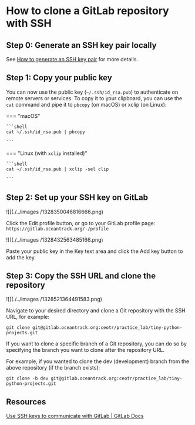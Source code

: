 # How to clone a GitLab repository with SSH

## Step 0: Generate an SSH key pair locally

See [How to generate an SSH key pair](ssh-key.md) for more details.

## Step 1: Copy your public key

You can now use the public key (`~/.ssh/id_rsa.pub`) to authenticate on remote servers or services. To copy it to your
clipboard, you can use the `cat` command and pipe it to `pbcopy` (on macOS) or xclip (on Linux):

=== "macOS"

    ```shell
    cat ~/.ssh/id_rsa.pub | pbcopy
    
    ```

=== "Linux (with `xclip` installed)"

    ```shell
    cat ~/.ssh/id_rsa.pub | xclip -sel clip
    
    ```

## Step 2: Set up your SSH key on GitLab

![](./../images /1328350046816666.png)

Click the Edit profile button, or go to your GitLab profile page: `https://gitlab.oceantrack.org/-/profile`

![](./../images /1328432563485166.png)

Paste your public key in the Key text area and click the Add key button to add the key.

## Step 3: Copy the SSH URL and clone the repository

![](./../images /1328521364491583.png)

Navigate to your desired directory and clone a Git repository with the SSH URL, for example:

```shell
git clone git@gitlab.oceantrack.org:ceotr/practice_lab/tiny-python-projects.git
```

If you want to clone a specific branch of a Git repository, you can do so by specifying the branch you want to clone
after the repository URL.

For example, if you wanted to clone the dev (development) branch from the above repository (if the branch exists):

```shell
git clone -b dev git@gitlab.oceantrack.org:ceotr/practice_lab/tiny-python-projects.git
```

## Resources

[Use SSH keys to communicate with GitLab | GitLab Docs](https://docs.gitlab.com/user/ssh/#generate-an-ssh-key-pair) 